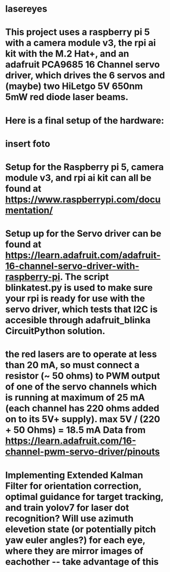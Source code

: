 # lasereyes
# This project uses a raspberry pi 5 with a camera module v3, the rpi ai kit with the M.2 Hat+, and an adafruit PCA9685 16 Channel servo driver, which drives the 6 servos and (maybe) two HiLetgo 5V 650nm 5mW red diode laser beams. 
# Here is a final setup of the hardware:
# insert foto
# Setup for the Raspberry pi 5, camera module v3, and rpi ai kit can all be found at https://www.raspberrypi.com/documentation/
# Setup up for the Servo driver can be found at https://learn.adafruit.com/adafruit-16-channel-servo-driver-with-raspberry-pi. The script blinkatest.py is used to make sure your rpi is ready for use with the servo driver, which tests that I2C is accesible through adafruit_blinka CircuitPython solution. 
# the red lasers are to operate at less than 20 mA, so must connect a resistor (~ 50 ohms) to PWM output of one of the servo channels which is running at maximum of 25 mA (each channel has 220 ohms added on to its 5V+ supply). max 5V / (220 + 50 Ohms) = 18.5 mA Data from https://learn.adafruit.com/16-channel-pwm-servo-driver/pinouts 
# Implementing Extended Kalman Filter for orientation correction, optimal guidance for target tracking, and train yolov7 for laser dot recognition? Will use azimuth elevetion state (or potentially pitch yaw euler angles?) for each eye, where they are mirror images of eachother -- take advantage of this